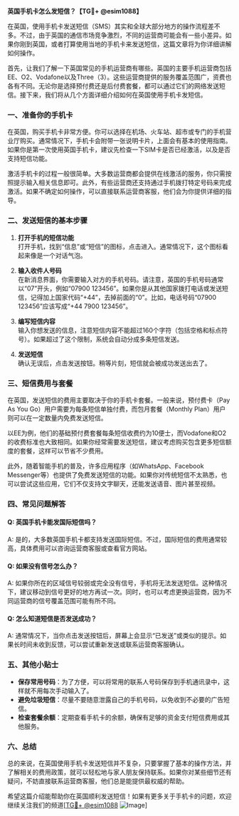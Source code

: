 **英国手机卡怎么发短信？【TG💪+ @esim1088】**

在英国，使用手机卡发送短信（SMS）其实和全球大部分地方的操作流程差不多。不过，由于英国的通信市场竞争激烈，不同的运营商可能会有一些小差异。如果你刚到英国，或者打算使用当地的手机卡来发送短信，这篇文章将为你详细讲解如何操作。

首先，让我们了解一下英国常见的手机运营商有哪些。英国的主要手机运营商包括EE、O2、Vodafone以及Three（3）。这些运营商提供的服务覆盖范围广，资费也各有不同。无论你是选择预付费还是后付费套餐，都可以通过它们的网络发送短信。接下来，我们将从几个方面详细介绍如何在英国使用手机卡发短信。

### 一、准备你的手机卡

在英国，购买手机卡非常方便。你可以选择在机场、火车站、超市或专门的手机营业厅购买。通常情况下，手机卡会附带一张说明卡片，上面会有基本的使用指南。如果你是第一次使用英国手机卡，建议先检查一下SIM卡是否已经激活，以及是否支持短信功能。

激活手机卡的过程一般很简单。大多数运营商都会提供在线激活的服务，你只需按照提示输入相关信息即可。此外，有些运营商还支持通过手机拨打特定号码来完成激活。如果不确定如何操作，可以直接联系运营商客服，他们会为你提供详细的指导。

### 二、发送短信的基本步骤

1. **打开手机的短信功能**  
   打开手机，找到“信息”或“短信”的图标，点击进入。通常情况下，这个图标看起来像是一个对话气泡。

2. **输入收件人号码**  
   在新消息界面，你需要输入对方的手机号码。请注意，英国的手机号码通常以“07”开头，例如“07900 123456”。如果你是从其他国家拨打电话或发送短信，记得加上国家代码“+44”，去掉前面的“0”。比如，电话号码“07900 123456”应该写成“+44 7900 123456”。

3. **编写短信内容**  
   输入你想发送的信息，注意短信内容不能超过160个字符（包括空格和标点符号）。如果超过了这个限制，系统会自动分成多条短信发送。

4. **发送短信**  
   确认无误后，点击发送按钮。稍等片刻，短信就会被成功发送出去了。

### 三、短信费用与套餐

在英国，发送短信的费用主要取决于你的手机卡套餐。一般来说，预付费卡（Pay As You Go）用户需要为每条短信单独付费，而包月套餐（Monthly Plan）用户则可以在一定数量内免费发送短信。

以EE为例，他们的基础预付费套餐每条短信收费约为10便士，而Vodafone和O2的收费标准也大致相同。如果你经常需要发送短信，建议考虑购买包含更多短信额度的套餐，这样可以节省不少费用。

此外，随着智能手机的普及，许多应用程序（如WhatsApp、Facebook Messenger等）也提供了免费发送短信的功能。如果你对传统短信不太熟悉，也可以尝试这些应用，它们不仅支持文字聊天，还能发送语音、图片甚至视频。

### 四、常见问题解答

#### Q: 英国手机卡能发国际短信吗？
A: 是的，大多数英国手机卡都支持发送国际短信。不过，国际短信的费用通常较高，具体费用可以咨询运营商客服或查看官方网站。

#### Q: 如果没有信号怎么办？
A: 如果你所在的区域信号较弱或完全没有信号，手机将无法发送短信。这种情况下，建议移动到信号更好的地方再试一次。同时，也可以考虑更换运营商，因为不同运营商的信号覆盖范围可能有所不同。

#### Q: 怎么知道短信是否发送成功？
A: 通常情况下，当你点击发送按钮后，屏幕上会显示“已发送”或类似的提示。如果长时间未收到反馈，可以尝试重新发送或联系运营商客服确认。

### 五、其他小贴士

- **保存常用号码**：为了方便，可以将常用的联系人号码保存到手机通讯录中，这样就不用每次手动输入了。
- **避免垃圾短信**：尽量不要随意泄露自己的手机号码，以免收到不必要的广告短信。
- **检查套餐余额**：定期查看手机卡的余额，确保有足够的资金支付短信费用或其他服务。

### 六、总结

总的来说，在英国使用手机卡发送短信并不复杂，只要掌握了基本的操作方法，并了解相关的费用政策，就可以轻松地与家人朋友保持联系。如果你对某些细节还有疑问，不妨直接联系运营商客服，他们总是能提供最权威的帮助。

希望这篇介绍能帮助你在英国顺利发送短信！如果有更多关于手机卡的问题，欢迎继续关注我们的频道[[TG💪+ @esim1088](https://t.me/s/esim1088) ![Image](https://i.postimg.cc/4NQfJmqS/Snipaste-2025-05-13-00-14-12.png)]